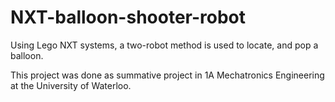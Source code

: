 # NXT-balloon-shooter-robot
Using Lego NXT systems, a two-robot method is used to locate, and pop a balloon.

This project was done as summative project in 1A Mechatronics Engineering at the University of Waterloo.
